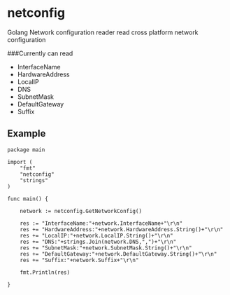 # netconfig
Golang Network configuration reader
read cross platform network configuration

###Currently can read
- InterfaceName
- HardwareAddress
- LocalIP
- DNS
- SubnetMask
- DefaultGateway
- Suffix

## Example
```
package main

import (
	"fmt"
	"netconfig"
	"strings"
)

func main() {
	
	network := netconfig.GetNetworkConfig()

	res := "InterfaceName:"+network.InterfaceName+"\r\n"
	res += "HardwareAddress:"+network.HardwareAddress.String()+"\r\n"
	res += "LocalIP:"+network.LocalIP.String()+"\r\n"
	res += "DNS:"+strings.Join(network.DNS,",")+"\r\n"
	res += "SubnetMask:"+network.SubnetMask.String()+"\r\n"
	res += "DefaultGateway:"+network.DefaultGateway.String()+"\r\n"
	res += "Suffix:"+network.Suffix+"\r\n"

	fmt.Println(res)

}
```
